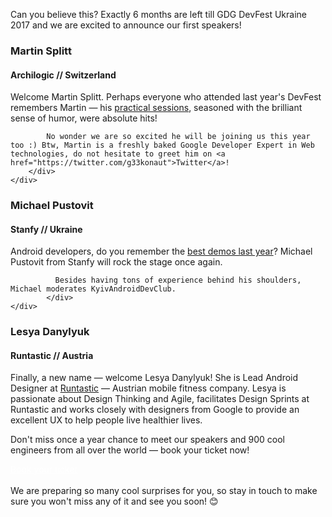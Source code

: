 Can you believe this? Exactly 6 months are left till GDG DevFest Ukraine 2017 and we are excited to announce our first speakers!


<div class="quote-container">
  <div class="speaker-photo" style="background-image: url('/images/posts/first-speakers-martin.png')"></div>
  <div class="speaker-text-wrapper">
    <div >
        <h3>Martin Splitt</h3>
        <h4>Archilogic // Switzerland</h4>
        <div>
            Welcome Martin Splitt. Perhaps everyone who attended last year's DevFest remembers Martin — his <a href="https://www.youtube.com/watch?v=wRXLs-Ccj2o">practical sessions</a>, seasoned with the brilliant sense of humor, were absolute hits!

            No wonder we are so excited he will be joining us this year too :) Btw, Martin is a freshly baked Google Developer Expert in Web technologies, do not hesitate to greet him on <a href="https://twitter.com/g33konaut">Twitter</a>!
        </div>
    </div>
  </div>
</div>


<div class="quote-container">
  <div class="speaker-photo" style="background-image: url('/images/posts/first-speakers-michael.png')"></div>
  <div class="speaker-text-wrapper">
    <div >
            <h3>Michael Pustovit</h3>
            <h4>Stanfy // Ukraine</h4>
            <div>
              Android developers, do you remember the <a href="https://youtu.be/We04nyIIsA0">best demos last year</a>? Michael Pustovit from Stanfy will rock the stage once again.

              Besides having tons of experience behind his shoulders, Michael moderates KyivAndroidDevClub.
            </div>
    </div>
  </div>
</div>


<div class="quote-container">
  <div class="speaker-photo" style="background-image: url('/images/posts/first-speakers-lesia.png')"></div>
  <div class="speaker-text-wrapper">
  <div >
      <h3>Lesya Danylyuk</h3>
      <h4>Runtastic // Austria</h4>
      <div>
          Finally, a new name — welcome Lesya Danylyuk! She is Lead Android Designer at <a href="https://www.runtastic.com/">Runtastic</a> — Austrian mobile fitness company.
          Lesya is passionate about Design Thinking and Agile, facilitates Design Sprints at Runtastic and works closely with designers from Google to provide an excellent UX to help people live healthier lives.
      </div>
  </div>
  </div>
</div>


Don't miss once a year chance to meet our speakers and 900 cool engineers from all over the world — book your ticket now!

<div class="text-center">
  <a href="https://2event.com/events/800690" target="_blank" class="style-scope header-content" style="color: white; ">
    <paper-button class="primary style-scope header-content x-scope paper-button-0" raised="" role="button" tabindex="0" animated="" aria-disabled="false" elevation="1">Book your ticket</paper-button>
  </a>
</div>

<br/>
We are preparing so many cool surprises for you, so stay in touch to make sure you won't miss any of it and see you soon! 😊
